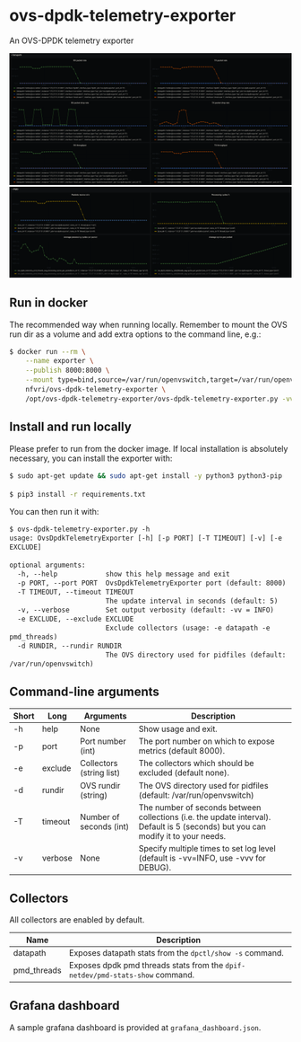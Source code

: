 # ovs-dpdk-telemetry-exporter

An OVS-DPDK telemetry exporter

![Grafana OVS Datapath dashboard](./screenshots/grafana-datapath.png?raw=true "Grafana screenshot of OVS Datapath exported metrics from Prometheus")
![Grafana OVS-DPDK PMD dashboard](./screenshots/grafana-pmd.png?raw=true "Grafana screenshot of OVS-DPDK PMD exported metrics from Prometheus")

## Run in docker

The recommended way when running locally. Remember to mount the OVS run dir as a volume and add
extra options to the command line, e.g.:

```sh
$ docker run --rm \
	--name exporter \
	--publish 8000:8000 \
	--mount type=bind,source=/var/run/openvswitch,target=/var/run/openvswitch/ \
	nfvri/ovs-dpdk-telemetry-exporter \
	/opt/ovs-dpdk-telemetry-exporter/ovs-dpdk-telemetry-exporter.py -vvv -T 5
```

## Install and run locally

Please prefer to run from the docker image. If local installation is absolutely necessary, you can
install the exporter with:
```sh
$ sudo apt-get update && sudo apt-get install -y python3 python3-pip

$ pip3 install -r requirements.txt

```

You can then run it with:
```
$ ovs-dpdk-telemetry-exporter.py -h
usage: OvsDpdkTelemetryExporter [-h] [-p PORT] [-T TIMEOUT] [-v] [-e EXCLUDE]

optional arguments:
  -h, --help            show this help message and exit
  -p PORT, --port PORT  OvsDpdkTelemetryExporter port (default: 8000)
  -T TIMEOUT, --timeout TIMEOUT
                        The update interval in seconds (default: 5)
  -v, --verbose         Set output verbosity (default: -vv = INFO)
  -e EXCLUDE, --exclude EXCLUDE
                        Exclude collectors (usage: -e datapath -e pmd_threads)
  -d RUNDIR, --rundir RUNDIR
                        The OVS directory used for pidfiles (default: /var/run/openvswitch)
```

## Command-line arguments

Short | Long | Arguments | Description
------|------|-----------|-------------
-h | help | None | Show usage and exit.
-p | port | Port number (int) | The port number on which to expose metrics (default 8000).
-e | exclude | Collectors (string list) | The collectors which should be excluded (default none).
-d | rundir | OVS rundir (string) | The OVS directory used for pidfiles (default: /var/run/openvswitch)
-T | timeout | Number of seconds (int) | The number of seconds between collections (i.e. the update interval). Default is 5 (seconds) but you can modify it to your needs.
-v | verbose | None | Specify multiple times to set log level (default is -vv=INFO, use -vvv for DEBUG).

## Collectors

All collectors are enabled by default.

Name | Description
-----|-------------
datapath | Exposes datapath stats from the `dpctl/show -s` command.
pmd_threads | Exposes dpdk pmd threads stats from the `dpif-netdev/pmd-stats-show` command.

## Grafana dashboard

A sample grafana dashboard is provided at `grafana_dashboard.json`.

